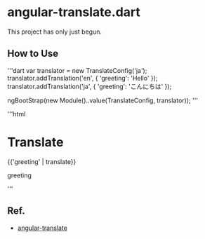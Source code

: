 angular-translate.dart
======================

This project has only just begun.

How to Use
----------

'''dart
var translator = new TranslateConfig('ja');
translator.addTranslation('en', {
  'greeting': 'Hello'
});
translator.addTranslation('ja', {
  'greeting': 'こんにちは'
});

ngBootStrap(new Module()..value(TranslateConfig, translator));
'''

'''html
<h1>Translate</h1>

<p>{{'greeting' | translate}}</p>
<p><translate>greeting</translate></p>
<p translate="greeting" />
'''

Ref.
----

- [angular-translate](http://pascalprecht.github.io/angular-translate/)
